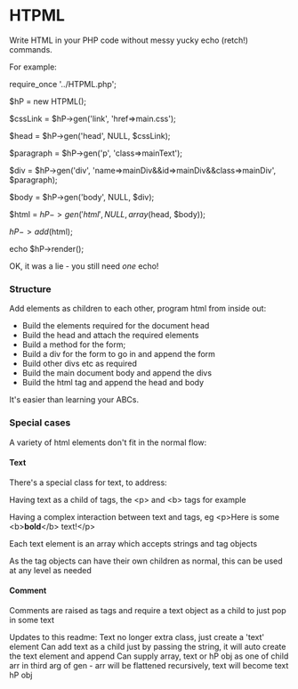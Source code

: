 <h1>HTPML</h1>


Write HTML in your PHP code without messy yucky echo (retch!) commands.

For example:


require_once '../HTPML.php';

$hP = new HTPML();


$cssLink = $hP->gen('link', 'href=>main.css');

$head = $hP->gen('head', NULL, $cssLink);

$paragraph = $hP->gen('p', 'class=>mainText');

$div = $hP->gen('div', 'name=>mainDiv&&id=>mainDiv&&class=>mainDiv', $paragraph);

$body = $hP->gen('body', NULL, $div);

$html = $hP->gen('html', NULL, array($head, $body));


$hP->add($html);

echo $hP->render();


OK, it was a lie - you still need _one_ echo!


<h3>Structure</h3>

Add elements as children to each other, program html from inside out:

<ul>
<li>Build the elements required for the document head</li>
<li>Build the head and attach the required elements</li>

<li>Build a method for the form;</li>
<li>Build a div for the form to go in and append the form</li>
<li>Build other divs etc as required</li>
<li>Build the main document body and append the divs</li>

<li>Build the html tag and append the head and body</li>
</ul>

It's easier than learning your ABCs.


<h3>Special cases</h3>

A variety of html elements don't fit in the normal flow:


<h4>Text</h4>

There's a special class for text, to address:

Having text as a child of tags, the &lt;p&gt; and &lt;b&gt; tags for example

Having a complex interaction between text and tags, eg &lt;p&gt;Here is some &lt;b&gt;<b>bold</b>&lt;/b&gt; text!&lt;/p&gt;


Each text element is an array which accepts strings and tag objects

As the tag objects can have their own children as normal, this can be used at any level as needed


<h4>Comment</h4>

Comments are raised as tags and require a text object as a child to just pop in some text

Updates to this readme:
Text no longer extra class, just create a 'text' element
Can add text as a child just by passing the string, it will auto create the text element and append
Can supply array, text or hP obj as one of child arr in third arg of gen - arr will be flattened recursively, text will become text hP obj